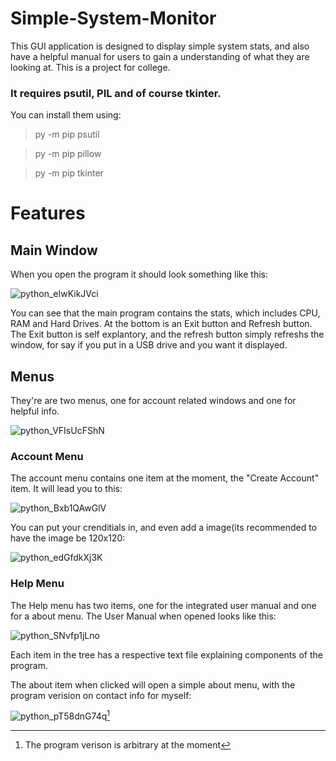 # Simple-System-Monitor
This GUI application is designed to display simple system stats, and also have a helpful manual for users to gain a understanding of what they are looking at. This is a project for college.



### It requires psutil, PIL and of course tkinter.

You can install them using:
>py -m pip psutil

>py -m pip pillow 

>py -m pip tkinter





# Features

## Main Window
When you open the program it should look something like this:

![python_eIwKikJVci](https://user-images.githubusercontent.com/69007574/222932791-46321658-e717-4195-980b-9b812fc54428.png)


You can see that the main program contains the stats, which includes CPU, RAM and Hard Drives. At the bottom is an Exit button and Refresh button. The Exit button is self explantory, and the refresh button simply refreshs the window, for say if you put in a USB drive and you want it displayed.

## Menus
They're are two menus, one for account related windows and one for helpful info.

![python_VFIsUcFShN](https://user-images.githubusercontent.com/69007574/222933040-c4b40e4d-3fe3-4856-9c64-4569205b88b8.png)

### Account Menu
The account menu contains one item at the moment, the "Create Account" item. It will lead you to this:

![python_Bxb1QAwGlV](https://user-images.githubusercontent.com/69007574/222933101-1a4d4ed8-3fc8-426e-a244-3a642ae0065b.png)

You can put your crenditials in, and even add a image(its recommended to have the image be 120x120:

![python_edGfdkXj3K](https://user-images.githubusercontent.com/69007574/222933121-d0bfd1fb-dde8-4a3a-a5fb-8e814da4d3da.png)

### Help Menu
The Help menu has two items, one for the integrated user manual and one for a about menu. The User Manual when opened looks like this: 

![python_SNvfp1jLno](https://user-images.githubusercontent.com/69007574/222933203-b0c2fac8-aa31-44b2-add8-44a9b6ace63e.png)

Each item in the tree has a respective text file explaining components of the program.



The about item when clicked will open a simple about menu, with the program verision on contact info for myself:

![python_pT58dnG74q](https://user-images.githubusercontent.com/69007574/222933256-095b2ef9-9462-4658-a900-5567f6cef662.png)[^1]

[^1]:The program verison is arbitrary at the moment

